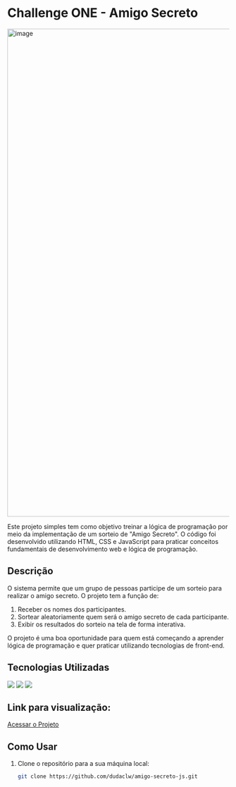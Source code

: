 # Challenge ONE - Amigo Secreto 
<img width="1108" alt="image" src="https://github.com/user-attachments/assets/79c261b8-a553-4c9d-96b0-8ec37801bff7" />

Este projeto simples tem como objetivo treinar a lógica de programação por meio da implementação de um sorteio de "Amigo Secreto". O código foi desenvolvido utilizando HTML, CSS e JavaScript para praticar conceitos fundamentais de desenvolvimento web e lógica de programação.

## Descrição

O sistema permite que um grupo de pessoas participe de um sorteio para realizar o amigo secreto. O projeto tem a função de:

1. Receber os nomes dos participantes.
2. Sortear aleatoriamente quem será o amigo secreto de cada participante.
3. Exibir os resultados do sorteio na tela de forma interativa.

O projeto é uma boa oportunidade para quem está começando a aprender lógica de programação e quer praticar utilizando tecnologias de front-end.

## Tecnologias Utilizadas
<div>
  <img src="https://img.shields.io/badge/HTML-239120?style=for-the-badge&logo=html5&logoColor=white">
  <img src="https://img.shields.io/badge/CSS-239120?&style=for-the-badge&logo=css3&logoColor=white">
  <img src="https://img.shields.io/badge/JavaScript-F7DF1E?style=for-the-badge&logo=javascript&logoColor=black">
</div>

## Link para visualização:
<a href="https://amigo-secreto-js-ochre.vercel.app" target="_blank">Acessar o Projeto</a>


## Como Usar

1. Clone o repositório para a sua máquina local:
   ```bash
   git clone https://github.com/dudaclw/amigo-secreto-js.git


